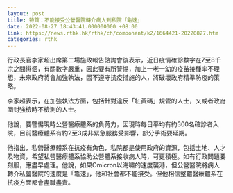 ```yaml
---
layout: post
title: 特首：不能接受公營醫院轉介病人到私院「龜速」
date: 2022-08-27 18:43:41.000000000 +08:00
link: https://news.rthk.hk/rthk/ch/component/k2/1664421-20220827.htm
categories: rthk
---
```


行政長官李家超出席第二場施政報告諮詢會後表示，近日疫情確診數字在7至8千宗之間徘徊，有關數字嚴重，因此要有所警惕，加上一老一幼的疫苗接種率不理想，未來政府將會加強執法，因不遵守抗疫措施的人，將破壞政府精準防疫的策略。

李家超表示，在加強執法方面，包括針對違反「紅黃碼」規管的人士，又或者政府圍封強檢時不檢測的人士。

他說，要警惕現時公營醫療體系的負荷力，因現時每日平均有約300名確診者入院，目前醫療體系有約2至3成非緊急服務受影響，部分手術要延期。

他指出，私營醫療體系在抗疫有角色，私院都是使用政府的資源，包括土地、人才及物資，希望私營醫療體系協助公營體系接收病人時，可更積極。如有行政問題要刻服，應盡早處理。他說，如果Omicron以海嘯的速度襲港，但公營醫院將病人轉介私營醫院的速度是「龜速」，他和社會都不能接受。但他相信整體醫療體系在抗疫方面都會盡職盡責。
